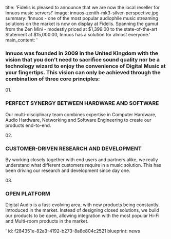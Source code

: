 title: 'Fidelis is pleased to announce that we are now the local reseller for Innuos music servers!'
image: innuos-zenith-mk3-silver-perspective.jpg
summary: 'Innuos - one of the most popular audiophile music streaming solutions on the market is now on display at Fidelis. Spanning the gamut from the Zen Mini - modestly priced at $1,399.00 to the state-of-the-art Statement at $15,000.00, Innuos has a solution for almost everyone.'
main_content: '<h3><b>Innuos was founded in 2009 in the United Kingdom with the vision that you don’t need to sacrifice sound quality nor be a technology wizard to enjoy the convenience of Digital Music at your fingertips. This vision can only be achieved through the combination of three core principles:&nbsp;&nbsp;</b></h3><p>01.</p><h3>PERFECT SYNERGY BETWEEN HARDWARE AND SOFTWARE</h3><p>Our multi-disciplinary team combines expertise in Computer Hardware, Audio Hardware, Networking and Software Engineering to create our products end-to-end.</p><p>02.</p><h3>CUSTOMER-DRIVEN RESEARCH AND DEVELOPMENT</h3><p>By working closely together with end users and partners alike, we really understand what different customers require in a music solution. This has been driving our research and development since day one.</p><p>03.</p><h3>OPEN PLATFORM</h3><p>Digital Audio is a fast-evolving area, with new products being constantly introduced in the market. Instead of designing closed solutions, we build our products to be open, allowing integration with the most popular Hi-Fi and Multi-room products in the market.</p>'
id: f284351e-82a3-4192-b273-8a8e804c2521
blueprint: news
